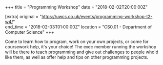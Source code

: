 +++
title = "Programming Workshop"
date = "2018-02-02T20:00:00Z"

[extra]
original = "https://uwcs.co.uk/events/programming-workshop-t2-w4/"    
end_time = "2018-02-03T01:00:00Z"
location = "CS0.01 - Department of Computer Science"
+++

Come to learn how to program, work on your own projects, or come for coursework help, it's your choice\! The exec member running the workshop will be there to teach programming and give out challenges to people who'd like them, as well as offer help and tips on other programming projects.

